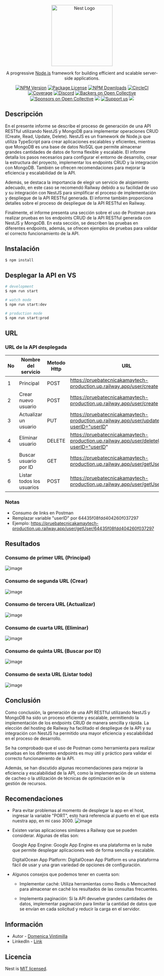<p align="center">
  <a href="http://nestjs.com/" target="blank"><img src="https://nestjs.com/img/logo-small.svg" width="200" alt="Nest Logo" /></a>
</p>

[circleci-image]: https://img.shields.io/circleci/build/github/nestjs/nest/master?token=abc123def456
[circleci-url]: https://circleci.com/gh/nestjs/nest

  <p align="center">A progressive <a href="http://nodejs.org" target="_blank">Node.js</a> framework for building efficient and scalable server-side applications.</p>
    <p align="center">
<a href="https://www.npmjs.com/~nestjscore" target="_blank"><img src="https://img.shields.io/npm/v/@nestjs/core.svg" alt="NPM Version" /></a>
<a href="https://www.npmjs.com/~nestjscore" target="_blank"><img src="https://img.shields.io/npm/l/@nestjs/core.svg" alt="Package License" /></a>
<a href="https://www.npmjs.com/~nestjscore" target="_blank"><img src="https://img.shields.io/npm/dm/@nestjs/common.svg" alt="NPM Downloads" /></a>
<a href="https://circleci.com/gh/nestjs/nest" target="_blank"><img src="https://img.shields.io/circleci/build/github/nestjs/nest/master" alt="CircleCI" /></a>
<a href="https://coveralls.io/github/nestjs/nest?branch=master" target="_blank"><img src="https://coveralls.io/repos/github/nestjs/nest/badge.svg?branch=master#9" alt="Coverage" /></a>
<a href="https://discord.gg/G7Qnnhy" target="_blank"><img src="https://img.shields.io/badge/discord-online-brightgreen.svg" alt="Discord"/></a>
<a href="https://opencollective.com/nest#backer" target="_blank"><img src="https://opencollective.com/nest/backers/badge.svg" alt="Backers on Open Collective" /></a>
<a href="https://opencollective.com/nest#sponsor" target="_blank"><img src="https://opencollective.com/nest/sponsors/badge.svg" alt="Sponsors on Open Collective" /></a>
  <a href="https://paypal.me/kamilmysliwiec" target="_blank"><img src="https://img.shields.io/badge/Donate-PayPal-ff3f59.svg"/></a>
    <a href="https://opencollective.com/nest#sponsor"  target="_blank"><img src="https://img.shields.io/badge/Support%20us-Open%20Collective-41B883.svg" alt="Support us"></a>
  <a href="https://twitter.com/nestframework" target="_blank"><img src="https://img.shields.io/twitter/follow/nestframework.svg?style=social&label=Follow"></a>
</p>
  <!--[![Backers on Open Collective](https://opencollective.com/nest/backers/badge.svg)](https://opencollective.com/nest#backer)
  [![Sponsors on Open Collective](https://opencollective.com/nest/sponsors/badge.svg)](https://opencollective.com/nest#sponsor)-->

## Descripción

En el presente informe se describe el proceso de generación de una API RESTful utilizando NestJS y MongoDB para implementar operaciones CRUD (Create, Read, Update, Delete). NestJS es un framework de Node.js que utiliza TypeScript para crear aplicaciones escalables y eficientes, mientras que MongoDB es una base de datos NoSQL que permite almacenar grandes cantidades de datos de forma flexible y escalable. El informe detalla los pasos necesarios para configurar el entorno de desarrollo, crear la estructura del proyecto, implementar los endpoints CRUD y la integración con MongoDB. También se ofrecen recomendaciones para mejorar la eficiencia y escalabilidad de la API. 

Además, se destaca la importancia de elegir un servicio de alojamiento adecuado, en este caso se recomendó Railway debido a su facilidad de uso y su integración con NestJS para simplificar el proceso de implementación y despliegue de la API RESTful generada. El informe también proporciona detalles sobre el proceso de despliegue de la API RESTful en Railway. 

Finalmente, el informe presenta una sección sobre el uso de Postman para realizar pruebas en los endpoints CRUD de la API RESTful generada con NestJS y MongoDB. En esta sección, se describen las pruebas en diferentes endpoints, además, se ofrecen ejemplos de pruebas para validar el correcto funcionamiento de la API.

## Instalación

```bash
$ npm install
```

## Desplegar la API en VS

```bash
# development
$ npm run start

# watch mode
$ npm run start:dev

# production mode
$ npm run start:prod
```

## URL

### URL de la API desplegada


| No | Nombre del servicio | Metodo Http | URL | 
| --- | --- | --- | --- | 
| 1 | Principal                 | POST   | https://pruebatecnicakamaytech-production.up.railway.app/user/create                     | 
| 2 | Crear nuevo usuario       | POST   | https://pruebatecnicakamaytech-production.up.railway.app/user/create                     | 
| 3 | Actualizar un usuario     | PUT    | https://pruebatecnicakamaytech-production.up.railway.app/user/updateUser?userID="userID" | 
| 4 | Eliminar usuario          | DELETE | https://pruebatecnicakamaytech-production.up.railway.app/user/deleteUser?userID="userID" | 
| 5 | Buscar usuario por ID     | GET    | https://pruebatecnicakamaytech-production.up.railway.app/user/getUser/"userID"           |
| 6 | Listar todos los usuarios | POST   | https://pruebatecnicakamaytech-production.up.railway.app/user/getUsers                   |

### Notas
- Consumo de links en Postman
- Remplazar variable "userID" por 64435f08fdd404260f037297
- Ejemplo: https://pruebatecnicakamaytech-production.up.railway.app/user/getUser/64435f08fdd404260f037297

## Resultados

### Consumo de primer URL (Principal)

![image](https://user-images.githubusercontent.com/49033368/233762836-54b9ba60-17c4-4b7f-b79a-02733c9958ed.png)

### Consumo de segunda URL (Crear)
![image](https://user-images.githubusercontent.com/49033368/233762842-e5dd63c5-8447-4083-a9b1-b25b35a39e41.png)

### Consumo de tercera URL (Actualizar)
![image](https://user-images.githubusercontent.com/49033368/233762852-e756a506-9104-44e5-a58e-27bf765fb6a2.png)

### Consumo de cuarta URL (Eliminar)
![image](https://user-images.githubusercontent.com/49033368/233762861-4954e7fb-de8f-491d-849f-70cb95f9d117.png)

### Consumo de quinta URL (Buscar por ID)
![image](https://user-images.githubusercontent.com/49033368/233762868-4146e6d8-51a0-41bc-b314-7ab59c103c8d.png)

### Consumo de sexta URL (Listar todo)
![image](https://user-images.githubusercontent.com/49033368/233762877-d4dd4921-f07c-4cc2-b209-0fc632654b67.png)


## Conclusión

Como conclusión, la generación de una API RESTful utilizando NestJS y MongoDB ha sido un proceso eficiente y escalable, permitiendo la implementación de los endpoints CRUD de manera sencilla y rápida. La elección del hosting de Railway ha facilitado el despliegue de la API y su integración con NestJS ha permitido una mayor eficiencia y escalabilidad en el proceso de desarrollo.

Se ha comprobado que el uso de Postman como herramienta para realizar pruebas en los diferentes endpoints es muy útil y práctico para validar el correcto funcionamiento de la API.

Además, se han discutido algunas recomendaciones para mejorar la eficiencia y escalabilidad de la API, como la implementación de un sistema de cacheo o la utilización de técnicas de optimización en la gestión de recursos.

## Recomendaciones

- Para evitar problemas al momento de desplegar la app en el host, ingresar la variable "PORT", esto hará referencia al puerto en el que esta nuestra app, en mi caso 3000.
![image](https://user-images.githubusercontent.com/49033368/233763471-7e072d42-065c-4896-af35-8207f491c933.png)

- Existen varias aplicaciones similares a Railway que se pueden considerar. Algunas de ellas son:

  Google App Engine: Google App Engine es una plataforma en la nube que permite desplegar aplicaciones web de forma sencilla y escalable.

  DigitalOcean App Platform: DigitalOcean App Platform es una plataforma fácil de usar y una gran variedad de opciones de configuración.
  
- Algunos consejos que podemos tener en cuenta son:

    - Implementar caché: Utiliza herramientas como Redis o Memcached para almacenar en caché los resultados de las consultas frecuentes.

    - Implementa paginación: Si la API devuelve grandes cantidades de datos, implementar paginación para limitar la cantidad de datos que se envían en cada solicitud y reducir la carga en el servidor.


## Información

- Autor - [Domenica Vintimilla](https://github.com/DomenicaC)
- LinkedIn - [Link](https://www.linkedin.com/in/domenica-vintimilla-24a735245/)

## Licencia

Nest is [MIT licensed](LICENSE).
